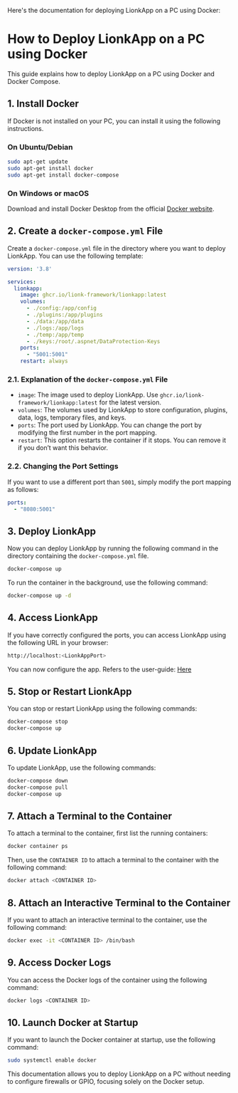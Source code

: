Here's the documentation for deploying LionkApp on a PC using Docker:

# How to Deploy LionkApp on a PC using Docker

This guide explains how to deploy LionkApp on a PC using Docker and Docker Compose.

## 1. Install Docker

If Docker is not installed on your PC, you can install it using the following instructions.

### On Ubuntu/Debian
```bash
sudo apt-get update
sudo apt-get install docker
sudo apt-get install docker-compose
```

### On Windows or macOS
Download and install Docker Desktop from the official [Docker website](https://docs.docker.com/get-started/).

## 2. Create a `docker-compose.yml` File

Create a `docker-compose.yml` file in the directory where you want to deploy LionkApp. You can use the following template:

```yaml
version: '3.8'

services:
  lionkapp:
    image: ghcr.io/lionk-framework/lionkapp:latest
    volumes:
      - ./config:/app/config
      - ./plugins:/app/plugins
      - ./data:/app/data
      - ./logs:/app/logs
      - ./temp:/app/temp
      - ./keys:/root/.aspnet/DataProtection-Keys
    ports:
      - "5001:5001"
    restart: always
```

### 2.1. Explanation of the `docker-compose.yml` File
- `image`: The image used to deploy LionkApp. Use `ghcr.io/lionk-framework/lionkapp:latest` for the latest version.
- `volumes`: The volumes used by LionkApp to store configuration, plugins, data, logs, temporary files, and keys.
- `ports`: The port used by LionkApp. You can change the port by modifying the first number in the port mapping.
- `restart`: This option restarts the container if it stops. You can remove it if you don’t want this behavior.

### 2.2. Changing the Port Settings

If you want to use a different port than `5001`, simply modify the port mapping as follows:

```yaml
ports:
  - "8080:5001"
```

## 3. Deploy LionkApp

Now you can deploy LionkApp by running the following command in the directory containing the `docker-compose.yml` file.

```bash
docker-compose up
```

To run the container in the background, use the following command:

```bash
docker-compose up -d
```

## 4. Access LionkApp

If you have correctly configured the ports, you can access LionkApp using the following URL in your browser:

```bash
http://localhost:<LionkAppPort>
```

You can now configure the app. Refers to the user-guide: [Here](https://github.com/Lionk-Framework/Lionk/blob/main/docs/user-guide/userGuide.md)

## 5. Stop or Restart LionkApp

You can stop or restart LionkApp using the following commands:

```bash
docker-compose stop
docker-compose up
```

## 6. Update LionkApp

To update LionkApp, use the following commands:

```bash
docker-compose down
docker-compose pull
docker-compose up
```

## 7. Attach a Terminal to the Container

To attach a terminal to the container, first list the running containers:

```bash
docker container ps
```

Then, use the `CONTAINER ID` to attach a terminal to the container with the following command:

```bash
docker attach <CONTAINER ID>
```

## 8. Attach an Interactive Terminal to the Container

If you want to attach an interactive terminal to the container, use the following command:

```bash
docker exec -it <CONTAINER ID> /bin/bash
```

## 9. Access Docker Logs

You can access the Docker logs of the container using the following command:

```bash
docker logs <CONTAINER ID>
```

## 10. Launch Docker at Startup

If you want to launch the Docker container at startup, use the following command:

```bash
sudo systemctl enable docker
```

This documentation allows you to deploy LionkApp on a PC without needing to configure firewalls or GPIO, focusing solely on the Docker setup.
